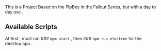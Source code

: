 This is a Project Based on the PipBoy In the Fallout Series, but with a day to day use . 

## Available Scripts

At first , must run  ### `npm start` , then ### `npm run electron` for the desktop app .

